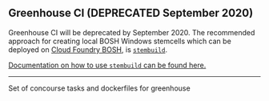 ## Greenhouse CI (DEPRECATED September 2020)

Greenhouse CI will be deprecated by September 2020. The recommended approach for creating local BOSH Windows stemcells which can be deployed on [Cloud Foundry BOSH](https://bosh.io), is [`stembuild`](https://github.com/cloudfoundry-incubator/stembuild).

[Documentation on how to use `stembuild` can be found here.](https://bosh.io/docs/windows-stemcell-create/)

---

Set of concourse tasks and dockerfiles for greenhouse
